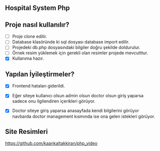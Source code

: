 ﻿## Hospital System Php  
 
 ## Proje nasıl kullanılır?
- [ ] Proje clone edilir.
- [ ] Database klasöründe ki sql dosyası database import edilir.
- [ ] Projedeki db.php dosyasındaki bilgiler doğru şekilde doldurulur.
- [ ] Örnek resim yüklemek için gerekli olan resimler projede mevcutttur.
- [X] Kullanıma hazır.

 ## Yapılan İyileştirmeler?
- [X] Frontend hataları giderildi.
- [X] Eğer siteye kullanıcı olsun admin olsun doctor olsun  giriş yaparsa sadece onu ilgilendiren içerikleri görüyor.
- [X] Doctor siteye giriş yaparsa anasayfada kendi bilgilerini görüyor navbarda doctor management kısmında ise ona gelen istekleri görüyor.

      
## Site Resimleri
 https://github.com/kaankaltakkiran/php_video

